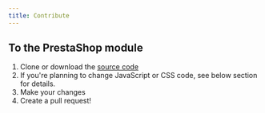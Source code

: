 ```yaml
---
title: Contribute
---
```


## To the PrestaShop module

1. Clone or download the [source code]
2. If you're planning to change JavaScript or CSS code, see below section for details.
3. Make your changes
4. Create a pull request!

[source code]: https://github.com/myparcelnl/prestashop
